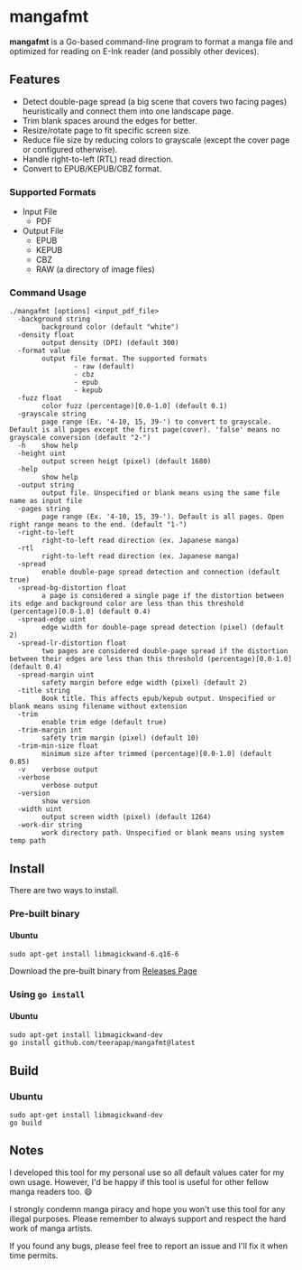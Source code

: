 # mangafmt

**mangafmt** is a Go-based command-line program to format a manga file and optimized for reading on E-Ink reader (and possibly other devices). 

## Features

* Detect double-page spread (a big scene that covers two facing pages) heuristically and connect them into one landscape page. 
* Trim blank spaces around the edges for better.
* Resize/rotate page to fit specific screen size.
* Reduce file size by reducing colors to grayscale (except the cover page or configured otherwise).
* Handle right-to-left (RTL) read direction.
* Convert to EPUB/KEPUB/CBZ format. 

### Supported Formats

* Input File
  * PDF
* Output File
  * EPUB
  * KEPUB
  * CBZ
  * RAW (a directory of image files)

### Command Usage

```
./mangafmt [options] <input_pdf_file>
  -background string
        background color (default "white")
  -density float
        output density (DPI) (default 300)
  -format value
        output file format. The supported formats
                - raw (default)
                - cbz
                - epub
                - kepub
  -fuzz float
        color fuzz (percentage)[0.0-1.0] (default 0.1)
  -grayscale string
        page range (Ex. '4-10, 15, 39-') to convert to grayscale. Default is all pages except the first page(cover). 'false' means no grayscale conversion (default "2-")
  -h    show help
  -height uint
        output screen heigt (pixel) (default 1680)
  -help
        show help
  -output string
        output file. Unspecified or blank means using the same file name as input file
  -pages string
        page range (Ex. '4-10, 15, 39-'). Default is all pages. Open right range means to the end. (default "1-")
  -right-to-left
        right-to-left read direction (ex. Japanese manga)
  -rtl
        right-to-left read direction (ex. Japanese manga)
  -spread
        enable double-page spread detection and connection (default true)
  -spread-bg-distortion float
        a page is considered a single page if the distortion between its edge and background color are less than this threshold (percentage)[0.0-1.0] (default 0.4)
  -spread-edge uint
        edge width for double-page spread detection (pixel) (default 2)
  -spread-lr-distortion float
        two pages are considered double-page spread if the distortion between their edges are less than this threshold (percentage)[0.0-1.0] (default 0.4)
  -spread-margin uint
        safety margin before edge width (pixel) (default 2)
  -title string
        Book title. This affects epub/kepub output. Unspecified or blank means using filename without extension
  -trim
        enable trim edge (default true)
  -trim-margin int
        safety trim margin (pixel) (default 10)
  -trim-min-size float
        minimum size after trimmed (percentage)[0.0-1.0] (default 0.85)
  -v    verbose output
  -verbose
        verbose output
  -version
        show version
  -width uint
        output screen width (pixel) (default 1264)
  -work-dir string
        work directory path. Unspecified or blank means using system temp path
```

## Install

There are two ways to install.

### Pre-built binary

#### Ubuntu

```
sudo apt-get install libmagickwand-6.q16-6
```

Download the pre-built binary from [Releases Page](https://github.com/teerapap/mangafmt/releases)

### Using `go install`

#### Ubuntu

```
sudo apt-get install libmagickwand-dev
go install github.com/teerapap/mangafmt@latest
```

## Build

### Ubuntu

```
sudo apt-get install libmagickwand-dev
go build
```

## Notes

I developed this tool for my personal use so all default values cater for my own usage.  However, I'd be happy if this tool is useful for other fellow manga readers too. :smile:

I strongly condemn manga piracy and hope you won't use this tool for any illegal purposes. Please remember to always support and respect the hard work of manga artists.

If you found any bugs, please feel free to report an issue and I'll fix it when time permits. 
